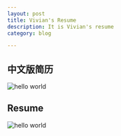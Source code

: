 ```yaml
---
layout: post
title: Vivian's Resume
description: It is Vivian's resume 
category: blog

---
```


## 中文版简历

![hello world](http://bigwavelet.github.io/images/post/resume_huangmei01.png)
## Resume

![hello world](http://bigwavelet.github.io/images/post/resume_huangmei01.png)

	


